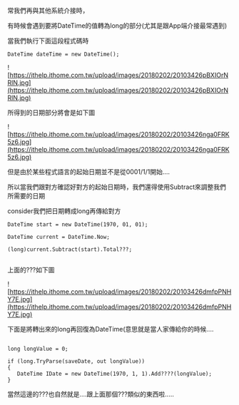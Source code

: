 常我們再與其他系統介接時，

有時候會遇到要將DateTime的值轉為long的部分(尤其是跟App端介接最常遇到)

當我們執行下面這段程式碼時

`DateTime dateTime = new DateTime();`


![https://ithelp.ithome.com.tw/upload/images/20180202/20103426pBXIOrNRlN.jpg](https://ithelp.ithome.com.tw/upload/images/20180202/20103426pBXIOrNRlN.jpg)



所得到的日期部分將會是如下圖


![https://ithelp.ithome.com.tw/upload/images/20180202/20103426nga0FRK5z6.jpg](https://ithelp.ithome.com.tw/upload/images/20180202/20103426nga0FRK5z6.jpg)



但是由於某些程式語言的起始日期並不是從0001/1/1開始....

所以當我們跟對方確認好對方的起始日期時，我們還得使用Subtract來調整我們所需要的日期

consider我們把日期轉成long再傳給對方

```
DateTime start = new DateTime(1970, 01, 01);

DateTime current = DateTime.Now;

(long)current.Subtract(start).Total???;
            
```

上面的???如下圖


![https://ithelp.ithome.com.tw/upload/images/20180202/20103426dmfpPNHY7E.jpg](https://ithelp.ithome.com.tw/upload/images/20180202/20103426dmfpPNHY7E.jpg)



下面是將轉出來的long再回復為DateTime(意思就是當人家傳給你的時候....

```

long longValue = 0;

if (long.TryParse(saveDate, out longValue))
{
   DateTime IDate = new DateTime(1970, 1, 1).Add????(longValue);
}

```

當然這邊的???也自然就是....跟上面那個???類似的東西啦.....
